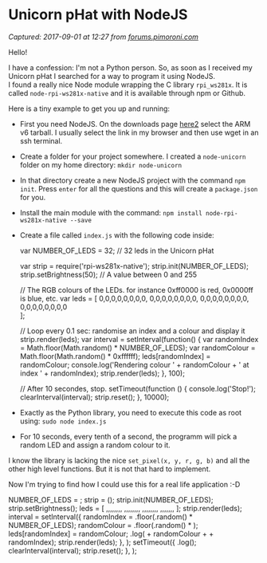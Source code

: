 # Unicorn pHat with NodeJS

_Captured: 2017-09-01 at 12:27 from [forums.pimoroni.com](http://forums.pimoroni.com/t/unicorn-phat-with-nodejs/3113)_

Hello!

I have a confession: I'm not a Python person. So, as soon as I received my Unicorn pHat I searched for a way to program it using NodeJS.  
I found a really nice Node module wrapping the C library `rpi_ws281x`. It is called `node-rpi-ws281x-native` and it is available through npm or Github.

Here is a tiny example to get you up and running:

  * First you need NodeJS. On the downloads page [here2](https://nodejs.org/en/download/) select the ARM v6 tarball. I usually select the link in my browser and then use wget in an ssh terminal.
  * Create a folder for your project somewhere. I created a `node-unicorn` folder on my home directory: `mkdir node-unicorn`
  * In that directory create a new NodeJS project with the command `npm init`. Press `enter` for all the questions and this will create a `package.json` for you.
  * Install the main module with the command: `npm install node-rpi-ws281x-native --save`
  * Create a file called `index.js` with the following code inside:
    
    
    var NUMBER_OF_LEDS = 32; // 32 leds in the Unicorn pHat
    
    var strip = require('rpi-ws281x-native');
    strip.init(NUMBER_OF_LEDS);
    strip.setBrightness(50); // A value between 0 and 255
    
    // The RGB colours of the LEDs. for instance 0xff0000 is red, 0x0000ff is blue, etc.
    var leds = [
        0,0,0,0,0,0,0,0,
        0,0,0,0,0,0,0,0,
        0,0,0,0,0,0,0,0,
        0,0,0,0,0,0,0,0    
    ];
    
    // Loop every 0.1 sec: randomise an index and a colour and display it
    strip.render(leds);
    var interval = setInterval(function() {
        var randomIndex = Math.floor(Math.random() * NUMBER_OF_LEDS);
        var randomColour = Math.floor(Math.random() * 0xffffff);
        leds[randomIndex] = randomColour;
        console.log('Rendering colour ' + randomColour + ' at index ' + randomIndex);
        strip.render(leds);
    }, 100);
    
    // After 10 secondes, stop.
    setTimeout(function () {
        console.log('Stop!');
        clearInterval(interval);
        strip.reset();
    }, 10000);

  * Exactly as the Python library, you need to execute this code as root using: `sudo node index.js`
  * For 10 seconds, every tenth of a second, the programm will pick a random LED and assign a random colour to it.

I know the library is lacking the nice `set_pixel(x, y, r, g, b)` and all the other high level functions. But it is not that hard to implement.

Now I'm trying to find how I could use this for a real life application :-D

  


NUMBER_OF_LEDS = ; strip = (); strip.init(NUMBER_OF_LEDS); strip.setBrightness(); leds = [ ,,,,,,,, ,,,,,,,, ,,,,,,,, ,,,,,,, ]; strip.render(leds); interval = setInterval({ randomIndex = .floor(.random() * NUMBER_OF_LEDS); randomColour = .floor(.random() * ); leds[randomIndex] = randomColour; .log( + randomColour + + randomIndex); strip.render(leds); }, ); setTimeout({ .log(); clearInterval(interval); strip.reset(); }, );
